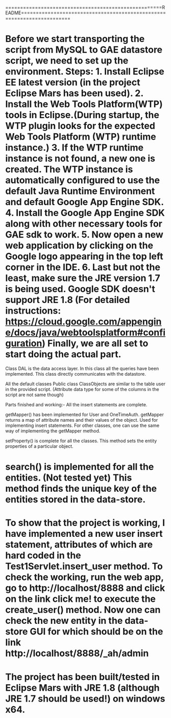 =====================================================README=======================================================================

Before we start transporting the script from MySQL to GAE datastore script, we need to set up the environment.
Steps:
	1.	Install Eclipse EE latest version (in the project Eclipse Mars has been used).
	2.	Install the Web Tools Platform(WTP) tools in Eclipse.(During startup, the WTP plugin looks for the expected Web Tools 		Platform (WTP) runtime instance.)
	3.	If the WTP runtime instance is not found, a new one is created. The WTP instance is automatically configured to use the 	default Java Runtime Environment and default Google App Engine SDK.
	4.  Install the Google App Engine SDK along with other necessary tools for GAE sdk to work.
	5.  Now open a new web application by clicking on the Google logo appearing in the top left corner in the IDE.
	6.	Last but not the least, make sure the JRE version 1.7 is being used. Google SDK doesn't support JRE 1.8
	(For detailed instructions: https://cloud.google.com/appengine/docs/java/webtoolsplatform#configuration)
	Finally, we are all set to start doing the actual part.
=================================================================================================================================

Class DAL is the data access layer. In this class all the queries have been implemented. This class directly communicates with the  datastore.

All the default classes Public class ClassObjects are similar to the table user in the provided script. (Attribute data type for some of the columns in the script are not same though)


Parts finished and working:-
All the insert statements are complete.

getMapper() has been implemented for User and OneTimeAuth.
getMapper returns a map of attribute names and their values of the object. Used for implementing insert statements.
For other classes, one can use the same way of implementing the getMapper method. 

setProperty() is complete for all the classes.
This method sets the entity properties of a particular object.

search() is implemented for all the entities. (Not tested yet)
This method finds the unique key of the entities stored in the data-store.
===========================================================================================================================

To show that the project is working, I have implemented a new user insert statement, attributes of which are hard coded in the Test1Servlet.insert_user method.
To check the working, run the web app, go to http://localhost/8888 and click on the link click me! to execute the create_user() method. Now one can check the new entity in the data-store GUI for which should be on the link http://localhost/8888/_ah/admin
=================================================================================================================================
The project has been built/tested in Eclipse Mars with JRE 1.8 (although JRE 1.7 should be used!) on windows x64.
=================================================================================================================================
